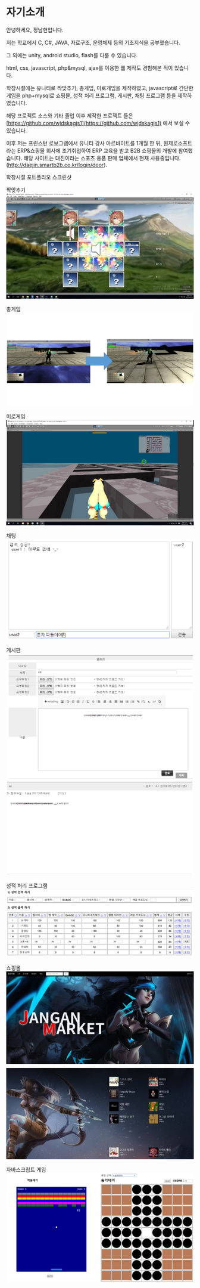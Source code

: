 # 자기소개
안녕하세요, 정남헌입니다.

저는 학교에서 C, C#, JAVA, 자료구조, 운영체제 등의 기초지식을 공부했습니다.

그 외에는 unity, android studio, flash를 다룰 수 있습니다.

html, css, javascript, php&mysql, ajax를 이용한 웹 제작도 경험해본 적이 있습니다.

학창시절에는 유니티로 짝맞추기, 총게임, 미로게임을 제작하였고, javascript로 간단한 게임을 php+mysql로 쇼핑몰, 성적 처리 프로그램, 게시판, 채팅 프로그램 등을 제작하였습니다.

해당 프로젝트 소스와 기타 졸업 이후 제작한 프로젝트 들은 [https://github.com/wjdskagjs1](https://github.com/wjdskagjs1) 에서 보실 수 있습니다.

이후 저는 프린스턴 로보그램에서 유니티 강사 아르바이트를 1개월 한 뒤, 원제로소프트라는 ERP&쇼핑몰 회사에 조기취업하여 ERP 교육을 받고 B2B 쇼핑몰의 개발에 참여했습니다. 해당 사이트는 대진이라는 스포츠 용품 판매 업체에서 현재 사용중입니다.(http://daejin.smartb2b.co.kr/login/door).


학창시절 포트폴리오 스크린샷

짝맞추기 <br/>
![ex_screenshot](./img/MemoryTest.jpg)
<br/>

총게임 <br/>
![ex_screenshot](./img/spaceshooter.jpg)
<br/>

미로게임 <br/>
![ex_screenshot](./img/Maze.jpg)
<br/>

채팅 <br/>
![ex_screenshot](./img/chat.png)
<br/>

게시판 <br/>
![ex_screenshot](./img/01.png)
![ex_screenshot](./img/02.png)
<br/>

성적 처리 프로그램 <br/>
![ex_screenshot](./img/preview.png)
<br/>

쇼핑몰 <br/>
![ex_screenshot](./img/장안-마켓.jpg)

자바스크립트 게임 <br/>
![ex_screenshot](./img/simple-JS-game-collection.jpg)
<br/>